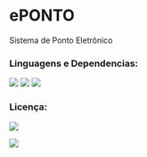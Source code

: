 # ePONTO
Sistema de Ponto Eletrônico



### Linguagens e Dependencias:
![](https://img.shields.io/badge/SpringBoot-2.3.1.RELEASE-green)
![](https://img.shields.io/badge/Swagger-2.9.2-brightgreen)
![](https://img.shields.io/badge/Project%20Lombok-v1.18.12-red)
### Licença:
![](https://img.shields.io/badge/license-MIT-green)


![](https://img.shields.io/badge/build-passing-brightgreen)
